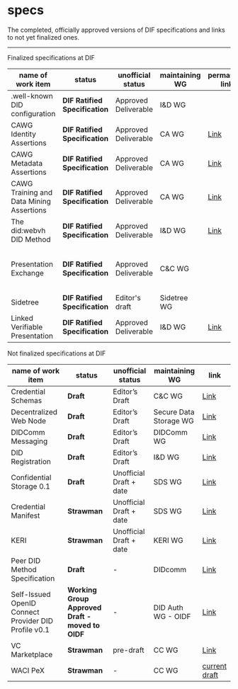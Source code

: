 # specs
The completed, officially approved versions of DIF specifications and links to not yet finalized ones. 


---
Finalized specifications at DIF

| name of work item  | status  | unofficial status  | maintaining WG  | permanent link | link  
|---|---|---|-----| ---| ---|
| .well-known DID configuration  | __DIF Ratified Specification__ | Approved Deliverable  | I&D WG  | | [Link](https://identity.foundation/specs/did-configuration/) |
| CAWG Identity Assertions  | __DIF Ratified Specification__ | Approved Deliverable  | CA WG  | [Link](https://cawg.io/identity/1.1/)  | [Link](https://cawg.io/identity/1.1/) |
| CAWG Metadata Assertions  | __DIF Ratified Specification__ | Approved Deliverable  | CA WG  | [Link](https://cawg.io/metadata/1.1/) | [Link](https://cawg.io/metadata/1.1/) |
| CAWG Training and Data Mining Assertions  | __DIF Ratified Specification__ | Approved Deliverable  | CA WG  | [Link](https://cawg.io/training-and-data-mining/1.1/)   | [Link](https://cawg.io/training-and-data-mining/1.1/) |
| The did:webvh DID Method  | __DIF Ratified Specification__ | Approved Deliverable  | I&D WG  | [Link](https://identity.foundation/didwebvh/v1.0/) | [Link](https://identity.foundation/didwebvh/v1.0/) |
| Presentation Exchange | __DIF Ratified Specification__ |  Approved Deliverable | C&C WG | | [v1](https://identity.foundation/presentation-exchange/spec/v1.0.0/) / [v2.1.1](https://identity.foundation/presentation-exchange/spec/v2.1.1/) / [current draft](https://github.com/decentralized-identity/presentation-exchange) |
| Sidetree    | __DIF Ratified Specification__   | Editor's draft   | Sidetree WG | | [Link](https://identity.foundation/sidetree/spec/) |
| Linked Verifiable Presentation  | __DIF Ratified Specification__ | Approved Deliverable | I&D WG  | [Link](https://identity.foundation/linked-vp/spec/v1.0.0/) | [Link](https://identity.foundation/linked-vp/spec/v1.0.0/) [current draft](https://identity.foundation/linked-vp)|




Not finalized specifications at DIF


| name of work item  | status  | unofficial status  | maintaining WG  | link |
|---|---|---|-----| ---| 
| Credential Schemas  | __Draft__  | Editor’s Draft   | C&C WG | [Link](https://identity.foundation/credential-schemas/) |
| Decentralized Web Node  | __Draft__  | Editor’s Draft   | Secure Data Storage WG | [Link](https://identity.foundation/decentralized-web-node/spec/) |
| DIDComm Messaging  | __Draft__  | Editor’s Draft   | DIDComm WG | [Link](https://identity.foundation/didcomm-messaging/spec/) |
| DID Registration  | __Draft__  | Editor’s Draft   | I&D WG | [Link](https://identity.foundation/did-registration/) |
| Confidential Storage 0.1 | __Draft__ |  Unofficial Draft + date |SDS WG | [Link](https://identity.foundation/confidential-storage/) |
| Credential Manifest | __Strawman__ |  Unofficial Draft + date | SDS WG | [Link](https://github.com/decentralized-identity/credential-manifest/) |
| KERI | __Strawman__ |  Unofficial Draft + date | KERI WG | [Link](https://github.com/decentralized-identity/keri) |
| Peer DID Method Specification  | __Draft__ | -  | DIDcomm  | [Link](https://identity.foundation/peer-did-method-spec/) |
| Self-Issued OpenID Connect Provider DID Profile v0.1  | __Working Group Approved Draft - moved to OIDF__  |  -  | DID Auth WG - OIDF  | [Link](https://identity.foundation/did-siop/) |
| VC Marketplace | __Strawman__ |  pre-draft | CC WG | [Link](https://identity.foundation/vc-marketplace/) |
| WACI PeX | __Strawman__ | - | CC WG | [current draft](https://identity.foundation/waci-presentation-exchange/) |


